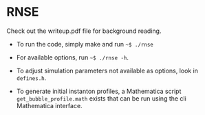 RNSE
====

Check out the writeup.pdf file for background reading.

* To run the code, simply make and run `~$ ./rnse`

* For available options, run `~$ ./rnse -h`.

* To adjust simulation parameters not available as options, look in `defines.h`.

* To generate initial instanton profiles, a Mathematica script `get_bubble_profile.math` exists that can be run using the cli Mathematica interface.
